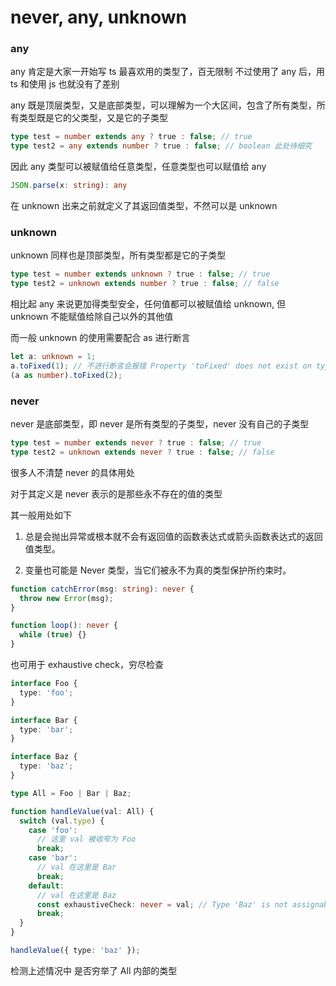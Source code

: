 # never, any, unknown

### any

any 肯定是大家一开始写 ts 最喜欢用的类型了，百无限制
不过使用了 any 后，用 ts 和使用 js 也就没有了差别

any 既是顶层类型，又是底部类型，可以理解为一个大区间，包含了所有类型，所有类型既是它的父类型，又是它的子类型

```ts
type test = number extends any ? true : false; // true
type test2 = any extends number ? true : false; // boolean 此处待细究
```

因此 any 类型可以被赋值给任意类型，任意类型也可以赋值给 any

```ts
JSON.parse(x: string): any
```

在 unknown 出来之前就定义了其返回值类型，不然可以是 unknown

### unknown

unknown 同样也是顶部类型，所有类型都是它的子类型

```ts
type test = number extends unknown ? true : false; // true
type test2 = unknown extends number ? true : false; // false
```

相比起 any 来说更加得类型安全，任何值都可以被赋值给 unknown, 但 unknown 不能赋值给除自己以外的其他值

而一般 unknown 的使用需要配合 as 进行断言

```ts
let a: unknown = 1;
a.toFixed(1); // 不进行断言会报错 Property 'toFixed' does not exist on type 'unknown'
(a as number).toFixed(2);
```

### never

never 是底部类型，即 never 是所有类型的子类型，never 没有自己的子类型

```ts
type test = number extends never ? true : false; // true
type test2 = unknown extends never ? true : false; // false
```

很多人不清楚 never 的具体用处

对于其定义是 never 表示的是那些永不存在的值的类型

其一般用处如下

1. 总是会抛出异常或根本就不会有返回值的函数表达式或箭头函数表达式的返回值类型。

2. 变量也可能是 Never 类型，当它们被永不为真的类型保护所约束时。

```ts
function catchError(msg: string): never {
  throw new Error(msg);
}

function loop(): never {
  while (true) {}
}
```

也可用于 exhaustive check，穷尽检查

```ts
interface Foo {
  type: 'foo';
}

interface Bar {
  type: 'bar';
}

interface Baz {
  type: 'baz';
}

type All = Foo | Bar | Baz;

function handleValue(val: All) {
  switch (val.type) {
    case 'foo':
      // 这里 val 被收窄为 Foo
      break;
    case 'bar':
      // val 在这里是 Bar
      break;
    default:
      // val 在这里是 Baz
      const exhaustiveCheck: never = val; // Type 'Baz' is not assignable to type 'never'.
      break;
  }
}

handleValue({ type: 'baz' });
```

检测上述情况中 是否穷举了 All 内部的类型
